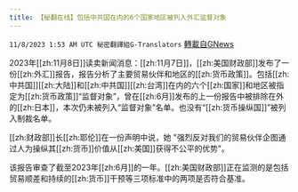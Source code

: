 ```yaml
---
title: 【秘翻在线】包括中共国在内的6个国家地区被列入外汇监督对象
---
```

`11/8/2023 1:53 AM UTC 秘密翻譯組G-Translators` [轉載自GNews](https://gnews.org/articles/1939827)

2023年[[zh:11月8日]]读卖新闻消息：[[zh:11月7日]]，[[zh:美国财政部]]发布了一份[[zh:外汇]]报告，报告分析了主要贸易伙伴和地区的[[zh:货币政策]]。包括[[zh:中共国]][[zh:大陆]]和[[zh:中共国]][[zh:台湾]]在内的六个[[zh:国家]]和地区被指定为[[zh:货币政策]]“监督对象”，曾在[[zh:6月]]发布的上一份报告中被排除在外的[[zh:日本]]，本次仍未被列入“监督对象”名单。也没有“[[zh:货币操纵国]]”被列入制裁名单。

[[zh:财政部]]长[[zh:耶伦]]在一份声明中说，她 "强烈反对我们的贸易伙伴企图通过人为操纵其[[zh:货币]]价值从[[zh:美国]]获得不公平的优势"。

该报告审查了截至2023年[[zh:6月]]的一年。[[zh:美国财政部]]正在监测的是包括贸易顺差和持续的[[zh:货币]]干预等三项标准中的两项是否符合基准。
